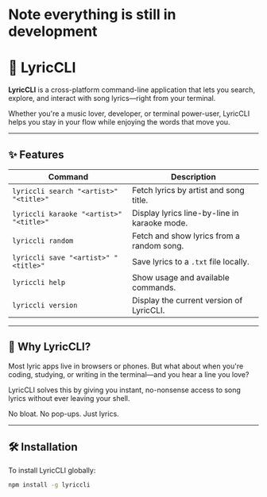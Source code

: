 # Note everything is still in development
# 🎤 LyricCLI

**LyricCLI** is a cross-platform command-line application that lets you search, explore, and interact with song lyrics—right from your terminal.

Whether you're a music lover, developer, or terminal power-user, LyricCLI helps you stay in your flow while enjoying the words that move you.

---

## ✨ Features

| Command | Description |
|---------|-------------|
| `lyriccli search "<artist>" "<title>"` | Fetch lyrics by artist and song title. |
| `lyriccli karaoke "<artist>" "<title>"` | Display lyrics line-by-line in karaoke mode. |
| `lyriccli random` | Fetch and show lyrics from a random song. |
| `lyriccli save "<artist>" "<title>"` | Save lyrics to a `.txt` file locally. |
| `lyriccli help` | Show usage and available commands. |
| `lyriccli version` | Display the current version of LyricCLI. |

---

## 🚀 Why LyricCLI?

Most lyric apps live in browsers or phones. But what about when you're coding, studying, or writing in the terminal—and you hear a line you love?

LyricCLI solves this by giving you instant, no-nonsense access to song lyrics without ever leaving your shell.

No bloat. No pop-ups. Just lyrics.

---

## 🛠️ Installation

To install LyricCLI globally:

```bash
npm install -g lyriccli

